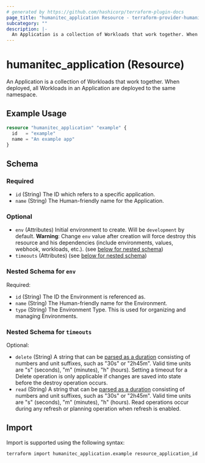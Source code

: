 ```yaml
---
# generated by https://github.com/hashicorp/terraform-plugin-docs
page_title: "humanitec_application Resource - terraform-provider-humanitec"
subcategory: ""
description: |-
  An Application is a collection of Workloads that work together. When deployed, all Workloads in an Application are deployed to the same namespace.
---
```


# humanitec_application (Resource)

An Application is a collection of Workloads that work together. When deployed, all Workloads in an Application are deployed to the same namespace.

## Example Usage

```terraform
resource "humanitec_application" "example" {
  id   = "example"
  name = "An example app"
}
```

<!-- schema generated by tfplugindocs -->
## Schema

### Required

- `id` (String) The ID which refers to a specific application.
- `name` (String) The Human-friendly name for the Application.

### Optional

- `env` (Attributes) Initial environment to create. Will be `development` by default. **Warning**: Change `env` value after creation will force destroy this resource and his dependencies (include environments, values, webhook, workloads, etc.). (see [below for nested schema](#nestedatt--env))
- `timeouts` (Attributes) (see [below for nested schema](#nestedatt--timeouts))

<a id="nestedatt--env"></a>
### Nested Schema for `env`

Required:

- `id` (String) The ID the Environment is referenced as.
- `name` (String) The Human-friendly name for the Environment.
- `type` (String) The Environment Type. This is used for organizing and managing Environments.


<a id="nestedatt--timeouts"></a>
### Nested Schema for `timeouts`

Optional:

- `delete` (String) A string that can be [parsed as a duration](https://pkg.go.dev/time#ParseDuration) consisting of numbers and unit suffixes, such as "30s" or "2h45m". Valid time units are "s" (seconds), "m" (minutes), "h" (hours). Setting a timeout for a Delete operation is only applicable if changes are saved into state before the destroy operation occurs.
- `read` (String) A string that can be [parsed as a duration](https://pkg.go.dev/time#ParseDuration) consisting of numbers and unit suffixes, such as "30s" or "2h45m". Valid time units are "s" (seconds), "m" (minutes), "h" (hours). Read operations occur during any refresh or planning operation when refresh is enabled.

## Import

Import is supported using the following syntax:

```shell
terraform import humanitec_application.example resource_application_id
```
